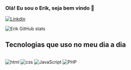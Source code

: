 ### Olá! Eu sou o Erik, seja bem vindo 👋
[![Linkdin](https://img.shields.io/badge/LinkedIn-0077B5?style=for-the-badge&logo=linkedin&logoColor=white)](https://www.linkedin.com/in/erik-silva-7328421b1/)

![Erik GitHub stats](https://github-readme-stats.vercel.app/api?username=Erik-Masck&show_icons=true&theme=radical)
## Tecnologias que uso no meu dia a dia 

<div Style="display: inline_block"><br/>
   <img aling="center" alt="html" src="https://img.shields.io/badge/HTML5-E34F26?style=for-the-badge&logo=html5&logoColor=white"/>
   <img aling="center" alt="css" src="https://img.shields.io/badge/CSS3-1572B6?style=for-the-badge&logo=css3&logoColor=white"/>
   <img aling="center" alt="JavaScript" src="https://img.shields.io/badge/JavaScript-F7DF1E?style=for-the-badge&logo=javascript&logoColor=black"/>
   <img aling="center" alt="PHP" src="https://img.shields.io/badge/PHP-777BB4?style=for-the-badge&logo=php&logoColor=white"/>

</div>
